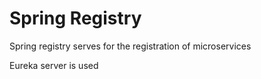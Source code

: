 # Spring Registry

Spring registry serves for the registration of microservices

Eureka server is used
